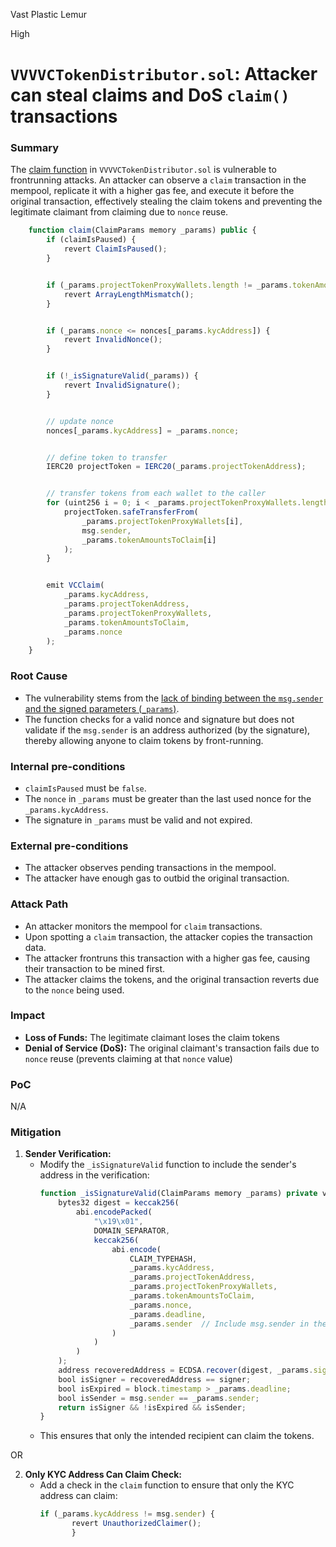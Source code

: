Vast Plastic Lemur

High

# `VVVVCTokenDistributor.sol`: Attacker can steal claims and DoS `claim()` transactions

### Summary

The [claim function](https://github.com/sherlock-audit/2024-11-vvv-exchange-update/blob/1791f41b310489aaa66de349ef1b9e4bd331f14b/vvv-platform-smart-contracts/contracts/vc/VVVVCTokenDistributor.sol#L106-L145) in `VVVVCTokenDistributor.sol` is vulnerable to frontrunning attacks. An attacker can observe a `claim` transaction in the mempool, replicate it with a higher gas fee,  and execute it before the original transaction, effectively stealing the claim tokens and preventing  the legitimate claimant from claiming due to `nonce` reuse.
```javascript
    function claim(ClaimParams memory _params) public {
        if (claimIsPaused) {
            revert ClaimIsPaused();
        }


        if (_params.projectTokenProxyWallets.length != _params.tokenAmountsToClaim.length) {
            revert ArrayLengthMismatch();
        }


        if (_params.nonce <= nonces[_params.kycAddress]) {
            revert InvalidNonce();
        }


        if (!_isSignatureValid(_params)) {
            revert InvalidSignature();
        }


        // update nonce
        nonces[_params.kycAddress] = _params.nonce;


        // define token to transfer
        IERC20 projectToken = IERC20(_params.projectTokenAddress);


        // transfer tokens from each wallet to the caller
        for (uint256 i = 0; i < _params.projectTokenProxyWallets.length; i++) {
            projectToken.safeTransferFrom(
                _params.projectTokenProxyWallets[i],
                msg.sender,
                _params.tokenAmountsToClaim[i]
            );
        }


        emit VCClaim(
            _params.kycAddress,
            _params.projectTokenAddress,
            _params.projectTokenProxyWallets,
            _params.tokenAmountsToClaim,
            _params.nonce
        );
    }
```

### Root Cause

- The vulnerability stems from the [lack of binding between the `msg.sender` and the signed parameters (`_params`)](https://github.com/sherlock-audit/2024-11-vvv-exchange-update/blob/1791f41b310489aaa66de349ef1b9e4bd331f14b/vvv-platform-smart-contracts/contracts/vc/VVVVCTokenDistributor.sol#L157-L181). 
- The function checks for a valid nonce and signature but does not validate if the `msg.sender` is an address 
authorized (by the signature), thereby allowing anyone to claim tokens by front-running.


### Internal pre-conditions

- `claimIsPaused` must be `false`.
- The `nonce` in `_params` must be greater than the last used nonce for the `_params.kycAddress`.
- The signature in `_params` must be valid and not expired.

### External pre-conditions

- The attacker observes pending transactions in the mempool.
- The attacker have enough gas to outbid the original transaction.

### Attack Path

* An attacker monitors the mempool for `claim` transactions.
* Upon spotting a `claim` transaction, the attacker copies the transaction data.
* The attacker frontruns this transaction with a higher gas fee, causing their transaction to be mined first.
* The attacker claims the tokens, and the original transaction reverts due to the `nonce` being used.


### Impact

- **Loss of Funds:** The legitimate claimant loses the claim tokens
- **Denial of Service (DoS):** The original claimant's transaction fails due to `nonce` reuse (prevents claiming at that `nonce` value)


### PoC

N/A

### Mitigation

1. **Sender Verification:**
   - Modify the `_isSignatureValid` function to include the sender's address in the verification:
     ```javascript
     function _isSignatureValid(ClaimParams memory _params) private view returns (bool) {
         bytes32 digest = keccak256(
             abi.encodePacked(
                 "\x19\x01",
                 DOMAIN_SEPARATOR,
                 keccak256(
                     abi.encode(
                         CLAIM_TYPEHASH,
                         _params.kycAddress,
                         _params.projectTokenAddress,
                         _params.projectTokenProxyWallets,
                         _params.tokenAmountsToClaim,
                         _params.nonce,
                         _params.deadline,
                         _params.sender  // Include msg.sender in the hash
                     )
                 )
             )
         );
         address recoveredAddress = ECDSA.recover(digest, _params.signature);
         bool isSigner = recoveredAddress == signer;
         bool isExpired = block.timestamp > _params.deadline;
         bool isSender = msg.sender == _params.sender;
         return isSigner && !isExpired && isSender;
     }
     ```
   - This ensures that only the intended recipient can claim the tokens.

OR

2. **Only KYC Address Can Claim Check:**
   - Add a check in the `claim` function to ensure that only the KYC address can claim:
     ```javascript
     if (_params.kycAddress != msg.sender) {
            revert UnauthorizedClaimer();
            }
     ```

